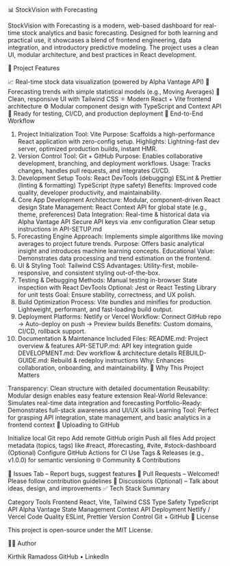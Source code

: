 📊 StockVision with Forecasting

StockVision with Forecasting is a modern, web-based dashboard for real-time stock analytics and basic forecasting. Designed for both learning and practical use, it showcases a blend of frontend engineering, data integration, and introductory predictive modeling. The project uses a clean UI, modular architecture, and best practices in React development.

🚀 Project Features

📈 Real-time stock data visualization (powered by Alpha Vantage API)
🔮 Forecasting trends with simple statistical models (e.g., Moving Averages)
🎨 Clean, responsive UI with Tailwind CSS
⚛️ Modern React + Vite frontend architecture
⚙️ Modular component design with TypeScript and Context API
🧪 Ready for testing, CI/CD, and production deployment
🔁 End-to-End Workflow

1. Project Initialization
Tool: Vite
Purpose: Scaffolds a high-performance React application with zero-config setup.
Highlights: Lightning-fast dev server, optimized production builds, instant HMR.
2. Version Control
Tool: Git + GitHub
Purpose: Enables collaborative development, branching, and deployment workflows.
Usage: Tracks changes, handles pull requests, and integrates CI/CD.
3. Development Setup
Tools:
React DevTools (debugging)
ESLint & Prettier (linting & formatting)
TypeScript (type safety)
Benefits: Improved code quality, developer productivity, and maintainability.
4. Core App Development
Architecture: Modular, component-driven React design
State Management: React Context API for global state (e.g., theme, preferences)
Data Integration:
Real-time & historical data via Alpha Vantage API
Secure API keys via .env configuration
Clear setup instructions in API-SETUP.md
5. Forecasting Engine
Approach: Implements simple algorithms like moving averages to project future trends.
Purpose: Offers basic analytical insight and introduces machine learning concepts.
Educational Value: Demonstrates data processing and trend estimation on the frontend.
6. UI & Styling
Tool: Tailwind CSS
Advantages: Utility-first, mobile-responsive, and consistent styling out-of-the-box.
7. Testing & Debugging
Methods:
Manual testing in-browser
State inspection with React DevTools
Optional: Jest or React Testing Library for unit tests
Goal: Ensure stability, correctness, and UX polish.
8. Build Optimization
Process:
Vite bundles and minifies for production.
Lightweight, performant, and fast-loading build output.
9. Deployment
Platforms: Netlify or Vercel
Workflow: Connect GitHub repo → Auto-deploy on push → Preview builds
Benefits: Custom domains, CI/CD, rollback support.
10. Documentation & Maintenance
Included Files:
README.md: Project overview & features
API-SETUP.md: API key integration guide
DEVELOPMENT.md: Dev workflow & architecture details
REBUILD-GUIDE.md: Rebuild & redeploy instructions
Why: Enhances collaboration, onboarding, and maintainability.
🧠 Why This Project Matters

Transparency: Clean structure with detailed documentation
Reusability: Modular design enables easy feature extension
Real-World Relevance: Simulates real-time data integration and forecasting
Portfolio-Ready: Demonstrates full-stack awareness and UI/UX skills
Learning Tool: Perfect for grasping API integration, state management, and basic analytics in a frontend context
🧩 Uploading to GitHub

Initialize local Git repo
Add remote GitHub origin
Push all files
Add project metadata (topics, tags) like #react, #forecasting, #vite, #stock-dashboard
(Optional) Configure GitHub Actions for CI
Use Tags & Releases (e.g., v1.0.0) for semantic versioning
🌐 Community & Contributions

📂 Issues Tab – Report bugs, suggest features
🔀 Pull Requests – Welcomed! Please follow contribution guidelines
💬 Discussions (Optional) – Talk about ideas, design, and improvements
✅ Tech Stack Summary

Category	Tools
Frontend	React, Vite, Tailwind CSS
Type Safety	TypeScript
API	Alpha Vantage
State Management	Context API
Deployment	Netlify / Vercel
Code Quality	ESLint, Prettier
Version Control	Git + GitHub
📄 License

This project is open-source under the MIT License.

👨‍💻 Author

Kirthik Ramadoss
GitHub • LinkedIn

